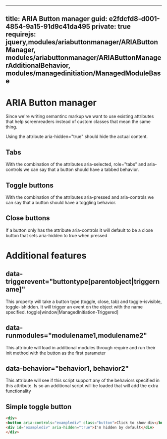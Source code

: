 ﻿---
title: ARIA Button manager
guid: e2fdcfd8-d001-4854-9a15-91d9c41da495
private: true
requirejs: jquery,modules/ariabuttonmanager/ARIAButtonManager, modules/ariabuttonmanager/ARIAButtonManagerAdditionalBehavior, modules/managedinitiation/ManagedModuleBase
----
# ARIA Button manager

Since we're writing semantinc markup we want to use existing attributes that help screenreaders instead of custom classes that mean the same thing.

Using the attribute aria-hidden="true" should hide the actual content.

## Tabs
With the combination of the attributes aria-selected, role="tabs" and aria-controls we can say that a button should have a tabbed behavior.

## Toggle buttons
With the combination of the attributes aria-pressed and aria-controls we can say that a button should have a toggling behavior.

## Close buttons
If a button only has the attribute aria-controls it will default to be a close button that sets aria-hidden to true when pressed

# Additional features
## data-triggerevent="buttontype[parentobject|triggername]"
This property will take a button type (toggle, close, tab) and toggle-isvisible, toggle-ishidden.
It will trigger an event on the object with the name specified.
toggle[window|ManagedInitiation-Triggered]

## data-runmodules="modulename1,modulename2"
This attribute will load in additional modules through require and run their init method with the button as the first parameter

## data-behavior="behavior1, behavior2"
This attribute will see if this script support any of the behaviors specified in this attribute. Is so an additional script will be loaded that will add the extra functionality


## Simple toggle button
```html
<div>
<button aria-controls="examplediv" class="button">Click to show div</button>
<div id="examplediv" aria-hidden="true">I'm hidden by default</div>
</div>
```

